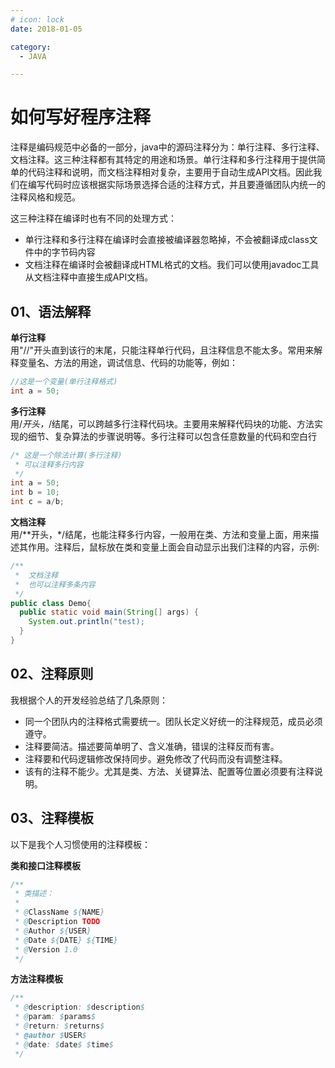 ```yaml
---
# icon: lock
date: 2018-01-05

category:
  - JAVA

---
```


# 如何写好程序注释
注释是编码规范中必备的一部分，java中的源码注释分为：单行注释、多行注释、文档注释。这三种注释都有其特定的用途和场景。单行注释和多行注释用于提供简单的代码注释和说明，而文档注释相对复杂，主要用于自动生成API文档。因此我们在编写代码时应该根据实际场景选择合适的注释方式，并且要遵循团队内统一的注释风格和规范。

这三种注释在编译时也有不同的处理方式：
  - 单行注释和多行注释在编译时会直接被编译器忽略掉，不会被翻译成class文件中的字节码内容
  - 文档注释在编译时会被翻译成HTML格式的文档。我们可以使用javadoc工具从文档注释中直接生成API文档。

## 01、语法解释

**单行注释**  
用"//"开头直到该行的末尾，只能注释单行代码，且注释信息不能太多。常用来解释变量名、方法的用途，调试信息、代码的功能等，例如：

```java
//这是一个变量(单行注释格式)
int a = 50;
```

**多行注释**  
用/*开头，*/结尾，可以跨越多行注释代码块。主要用来解释代码块的功能、方法实现的细节、复杂算法的步骤说明等。多行注释可以包含任意数量的代码和空白行

```java
/* 这是一个除法计算(多行注释)
 * 可以注释多行内容
 */ 
int a = 50;
int b = 10;
int c = a/b;
```
**文档注释**  
用/**开头，*/结尾，也能注释多行内容，一般用在类、方法和变量上面，用来描述其作用。注释后，鼠标放在类和变量上面会自动显示出我们注释的内容，示例:
```java
/**
 *  文档注释
 *  也可以注释多条内容
 */
public class Demo{
  public static void main(String[] args) {
    System.out.println("test);
  }
}
```

## 02、注释原则

我根据个人的开发经验总结了几条原则：
- 同一个团队内的注释格式需要统一。团队长定义好统一的注释规范，成员必须遵守。
- 注释要简洁。描述要简单明了、含义准确，错误的注释反而有害。
- 注释要和代码逻辑修改保持同步。避免修改了代码而没有调整注释。
- 该有的注释不能少。尤其是类、方法、关键算法、配置等位置必须要有注释说明。

## 03、注释模板
以下是我个人习惯使用的注释模板：

**类和接口注释模板**
```java
/**
 * 类描述：
 * 
 * @ClassName ${NAME}
 * @Description TODO   
 * @Author ${USER}
 * @Date ${DATE} ${TIME}
 * @Version 1.0
 */
```

**方法注释模板**
```java
/** 
 * @description: $description$ 
 * @param: $params$ 
 * @return: $returns$ 
 * @author $USER$
 * @date: $date$ $time$
 */
```


